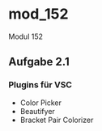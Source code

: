 # mod_152
Modul 152

## Aufgabe 2.1
### Plugins für VSC
* Color Picker
* Beautifyer
* Bracket Pair Colorizer